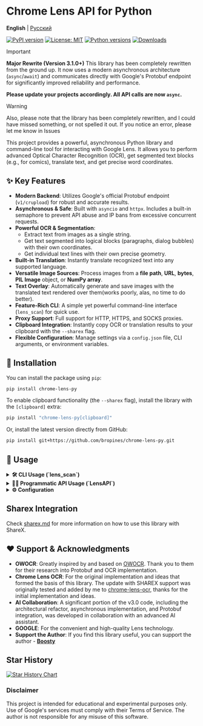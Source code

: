 # Chrome Lens API for Python

**English** | [Русский](/README_RU.md)

[![PyPI version](https://badge.fury.io/py/chrome-lens-py.svg)](https://badge.fury.io/py/chrome-lens-py)
[![License: MIT](https://img.shields.io/badge/License-MIT-yellow.svg)](https://opensource.org/licenses/MIT)
[![Python versions](https://img.shields.io/pypi/pyversions/chrome-lens-py.svg)](https://pypi.org/project/chrome-lens-py)
[![Downloads](https://static.pepy.tech/badge/chrome-lens-py)](https://pepy.tech/project/chrome-lens-py)

> [!IMPORTANT]
> **Major Rewrite (Version 3.1.0+)**
> This library has been completely rewritten from the ground up. It now uses a modern asynchronous architecture (`async`/`await`) and communicates directly with Google's Protobuf endpoint for significantly improved reliability and performance.
>
> **Please update your projects accordingly. All API calls are now `async`.**
>

> [!Warning]
> Also, please note that the library has been completely rewritten, and I could have missed something, or not spelled it out. If you notice an error, please let me know in Issues

This project provides a powerful, asynchronous Python library and command-line tool for interacting with Google Lens. It allows you to perform advanced Optical Character Recognition (OCR), get segmented text blocks (e.g., for comics), translate text, and get precise word coordinates.

## ✨ Key Features

-   **Modern Backend**: Utilizes Google's official Protobuf endpoint (`v1/crupload`) for robust and accurate results.
-   **Asynchronous & Safe**: Built with `asyncio` and `httpx`. Includes a built-in semaphore to prevent API abuse and IP bans from excessive concurrent requests.
-   **Powerful OCR & Segmentation**:
    -   Extract text from images as a single string.
    -   Get text segmented into logical blocks (paragraphs, dialog bubbles) with their own coordinates.
    -   Get individual text lines with their own precise geometry.
-   **Built-in Translation**: Instantly translate recognized text into any supported language.
-   **Versatile Image Sources**: Process images from a **file path**, **URL**, **bytes**, **PIL Image** object, or **NumPy array**.
-   **Text Overlay**: Automatically generate and save images with the translated text rendered over them(works poorly, alas, no time to do better).
-   **Feature-Rich CLI**: A simple yet powerful command-line interface (`lens_scan`) for quick use.
-   **Proxy Support**: Full support for HTTP, HTTPS, and SOCKS proxies.
-   **Clipboard Integration**: Instantly copy OCR or translation results to your clipboard with the `--sharex` flag.
-   **Flexible Configuration**: Manage settings via a `config.json` file, CLI arguments, or environment variables.

## 🚀 Installation

You can install the package using `pip`:

```bash
pip install chrome-lens-py
```

To enable clipboard functionality (the `--sharex` flag), install the library with the `[clipboard]` extra:

```bash
pip install "chrome-lens-py[clipboard]"
```

Or, install the latest version directly from GitHub:
```bash
pip install git+https://github.com/bropines/chrome-lens-py.git
```

## 🚀 Usage

<details>
  <summary><b>🛠️ CLI Usage (`lens_scan`)</b></summary>

  The command-line tool provides quick access to the library's features directly from your terminal.

  ```bash
  lens_scan <image_source> [ocr_lang] [options]
  ```

  -   **`<image_source>`**: Path to a local image file or an image URL.
  -   **`[ocr_lang]`** (optional): BCP 47 language code for OCR (e.g., 'en', 'ja'). If omitted, the API will attempt to auto-detect the language.

  #### **Options**

| Flag | Alias | Description |
| :--- | :--- | :--- |
| `--translate <lang>` | `-t` | **Translate** the OCR text to the target language code (e.g., `en`, `ru`). |
| `--translate-from <lang>` | | Specify the source language for translation (otherwise auto-detected). |
| `--translate-out <path>` | `-to` | **Save** the image with the translated text overlaid to the specified file path. |
| `--output-blocks` | `-b` | **Output OCR text as segmented blocks** (useful for comics). Incompatible with `--get-coords` and `--output-lines`.|
| `--output-lines` | `-ol` | **Output OCR text as individual lines** with their geometry. Incompatible with `--output-blocks` and `--get-coords`.|
| `--get-coords` | | Output recognized words and their coordinates in JSON format. Incompatible with `--output-blocks` and `--output-lines`. |
| `--sharex` | `-sx` | **Copy** the result (translation or OCR) to the clipboard. |
| `--ocr-single-line` | | Join all recognized OCR text into a single line, removing line breaks. |
| `--config-file <path>`| | Path to a custom JSON configuration file. |
| `--update-config` | | Update the default config file with settings from the current command. |
| `--font <path>` | | Path to a `.ttf` font file for the text overlay. |
| `--font-size <size>` | | Font size for the text overlay (default: 20). |
| `--proxy <url>` | | Proxy server URL (e.g., `socks5://127.0.0.1:9050`). |
| `--logging-level <lvl>`| `-l` | Set logging level (`DEBUG`, `INFO`, `WARNING`, `ERROR`). |
| `--help` | `-h` | Show this help message and exit. |

  #### **Examples**

  **1. Basic OCR and Translation**
  
  Auto-detects the source language on the image and translates it to English. This is the most common use case.
  ```bash
  lens_scan "path/to/your/image.png" -t en
  ```

  ---
  
  **2. Get Segmented Text Blocks (for Comics/Manga)**

  Ideal for images with multiple, separate text boxes. This command outputs each recognized text block individually, making it perfect for translating comics or complex documents.
  ```bash
  lens_scan "path/to/manga.jpg" ja -b
  ```
  - `-b` is the alias for `--output-blocks`.

  ---
  
  **3. Get Individual Text Lines**
  
  Outputs each recognized line of text along with its geometry.
  ```bash
  lens_scan "path/to/document.png" --output-lines
  ```
  - `-ol` is the alias for `--output-lines`.

  ---

  **4. Get Coordinates of All Individual Words**
  
  Outputs a detailed JSON array containing every single recognized word and its precise geometric data (center, size, angle). Useful for programmatic analysis or custom overlays.
  ```bash
  lens_scan "path/to/diagram.png" --get-coords
  ```
  
  ---

  **5. Translate, Save Overlay, and Copy to Clipboard**
  
  A power-user workflow. This command will:
  1. OCR a Japanese image.
  2. Translate it to Russian.
  3. Save a new image named `translated_manga.png` with the Russian text rendered on it.
  4. Copy the final translation to your clipboard.
  ```bash
  lens_scan "path/to/manga.jpg" ja -t ru -to "translated_manga.png" -sx
  ```

  ---

  **6. Process an Image from a URL as a Single Line**

  Fetches an image directly from a URL and joins all recognized text into one continuous line, removing any line breaks.
  ```bash
  lens_scan "https://i.imgur.com/VPd1y6b.png" en --ocr-single-line
  ```

  ---

  **7. Use a SOCKS5 Proxy**
  
  All requests to the Google API will be routed through the specified proxy server, which is useful for privacy or bypassing region restrictions.
  ```bash
  lens_scan "image.png" --proxy "socks5://127.0.0.1:9050"
  ```

</details>

<details>
  <summary><b>👨‍💻 Programmatic API Usage (`LensAPI`)</b></summary>
  
  > [!IMPORTANT]
  > The `LensAPI` is fully **asynchronous**. All data retrieval methods must be called with `await` from within an `async` function.

  #### **Basic Example (Full Text)**
  
  ```python
  import asyncio
  from chrome_lens_py import LensAPI

  async def main():
      # Initialize the API. You can pass a proxy, region, etc. here.
      # By default, an API key is not required.
      api = LensAPI()

      image_source = "path/to/your/image.png" # Or a URL, PIL Image, NumPy array

      try:
          # Process the image and get a single string of text
          result = await api.process_image(
              image_path=image_source,
              ocr_language="ja",
              target_translation_language="en"
          )

          print("--- OCR Text ---")
          print(result.get("ocr_text"))

          print("\n--- Translated Text ---")
          print(result.get("translated_text"))
          
      except Exception as e:
          print(f"An error occurred: {e}")

  if __name__ == "__main__":
      asyncio.run(main())
  ```
  
  #### **Working with Different Image Sources**

  The `process_image` method seamlessly handles various input types.

  ```python
  from PIL import Image
  import numpy as np

  # ... inside an async function ...
  
  # From a URL
  result_url = await api.process_image("https://i.imgur.com/VPd1y6b.png")

  # From a PIL Image object
  with Image.open("path/to/image.png") as img:
      result_pil = await api.process_image(img)

  # From a NumPy array (e.g., loaded via OpenCV)
  with Image.open("path/to/image.png") as img:
      numpy_array = np.array(img)
      result_numpy = await api.process_image(numpy_array)
  ```

  #### **Getting Segmented Text Blocks**

  To get text segmented into logical blocks (like dialog bubbles in a comic), use the `output_format='blocks'` parameter.

  ```python
  import asyncio
  from chrome_lens_py import LensAPI

  async def process_comics():
      api = LensAPI()
      image_source = "path/to/manga.jpg"
      
      result = await api.process_image(
          image_path=image_source,
          output_format='blocks' # Get segmented blocks instead of a single string
      )

      # The result now contains a 'text_blocks' key
      text_blocks = result.get("text_blocks", [])
      print(f"Found {len(text_blocks)} text blocks.")

      for i, block in enumerate(text_blocks):
          print(f"\n--- Block #{i+1} ---")
          print(block['text'])
          # block also contains 'lines' and 'geometry' keys
  
  asyncio.run(process_comics())
  ```

  #### **Getting Individual Lines and their Geometry**

  To get each recognized line of text as a separate item, use the `output_format='lines'` parameter.

  ```python
  import asyncio
  from chrome_lens_py import LensAPI

  async def process_document_lines():
      api = LensAPI()
      image_source = "path/to/document.png"
      
      result = await api.process_image(
          image_path=image_source,
          output_format='lines' # Get individual lines with their geometry
      )

      # The result now contains a 'line_blocks' key
      line_blocks = result.get("line_blocks", [])
      print(f"Found {len(line_blocks)} lines.")

      for i, line in enumerate(line_blocks):
          print(f"\n--- Line #{i+1} ---")
          print(f"Text: {line['text']}")
          print(f"Geometry: {line['geometry']}")
  
  asyncio.run(process_document_lines())
  ```

  #### **`LensAPI` Constructor**

  ```python
  api = LensAPI(
      api_key: str = "YOUR_API_KEY_OR_DEFAULT",
      client_region: Optional[str] = None,
      client_time_zone: Optional[str] = None,
      proxy: Optional[str] = None,
      timeout: int = 60,
      font_path: Optional[str] = None,
      font_size: Optional[int] = None,
      max_concurrent: int = 5
  )
  ```

  #### **`process_image` Method**
  
  ```python
  result: dict = await api.process_image(
      image_path: Any,
      ocr_language: Optional[str] = None,
      target_translation_language: Optional[str] = None,
      source_translation_language: Optional[str] = None,
      output_overlay_path: Optional[str] = None,
      ocr_preserve_line_breaks: bool = True,
      output_format: Literal['full_text', 'blocks', 'lines'] = 'full_text'
  )
  ```
  -   **`output_format`**: `'full_text'` (default) returns results in `ocr_text`. `'blocks'` returns a list of dictionaries in `text_blocks`. `'lines'` returns a list of dictionaries in `line_blocks`.
  -   **`ocr_preserve_line_breaks`**: If `False` and `output_format` is `'full_text'`, joins all OCR text into a single line.

  **The returned `result` dictionary contains:**
  - `ocr_text` (Optional[str]): The full recognized text (if `output_format='full_text'`).
  - `text_blocks` (Optional[List[dict]]): A list of segmented text blocks (if `output_format='blocks'`). Each block is a dict with `text`, `lines`, and `geometry`.
  - `line_blocks` (Optional[List[dict]]): A list of individual text lines (if `output_format='lines'`). Each block is a dict with `text` and `geometry`.
  - `translated_text` (Optional[str]): The translated text, if requested.
  - `word_data` (List[dict]): A list of dictionaries for every recognized word with its geometry.
  - `raw_response_objects`: The "raw" Protobuf response object for further analysis.

</details>

<details>
  <summary><b>⚙️ Configuration</b></summary>
  
  Settings are loaded with the following priority: **CLI Arguments > `config.json` File > Library Defaults**.
  
  #### **`config.json`**
  
  A `config.json` file can be placed in your system's default config directory to set persistent options.
  -   **Linux**: `~/.config/chrome-lens-py/config.json`
  -   **macOS**: `~/Library/Application Support/chrome-lens-py/config.json`
  -   **Windows**: `C:\Users\<user>\.config\chrome-lens-py\config.json`

  ##### **Example `config.json`**
  ```json
  {
    "api_key": "OPTIONAL! If you don't know what this is, I don't recommend setting it here.",
    "proxy": "socks5://127.0.0.1:9050",
    "client_region": "DE",
    "client_time_zone": "Europe/Berlin",
    "timeout": 90,
    "font_path": "/usr/share/fonts/truetype/dejavu/DejaVuSans.ttf",
    "ocr_preserve_line_breaks": true
  }
  ```

</details>

## Sharex Integration
Check [sharex.md](docs/sharex.md) for more information on how to use this library with ShareX.

## ❤️ Support & Acknowledgments

-   **OWOCR**: Greatly inspired by and based on [OWOCR](https://github.com/AuroraWright/owocr). Thank you to them for their research into Protobuf and OCR implementation.
-   **Chrome Lens OCR**: For the original implementation and ideas that formed the basis of this library. The update with SHAREX support was originally tested and added by me to [chrome-lens-ocr](https://github.com/dimdenGD/chrome-lens-ocr), thanks for the initial implementation and ideas.
-   **AI Collaboration**: A significant portion of the v3.0 code, including the architectural refactor, asynchronous implementation, and Protobuf integration, was developed in collaboration with an advanced AI assistant.
-   **GOOGLE**: For the convenient and high-quality Lens technology.
-   **Support the Author**: If you find this library useful, you can support the author - **[Boosty](https://boosty.to/pinus)**

## Star History

[![Star History Chart](https://api.star-history.com/svg?repos=bropines/chrome-lens-py&type=Date)](https://www.star-history.com/#bropines/chrome-lens-py&Date)

### Disclaimer

This project is intended for educational and experimental purposes only. Use of Google's services must comply with their Terms of Service. The author is not responsible for any misuse of this software.